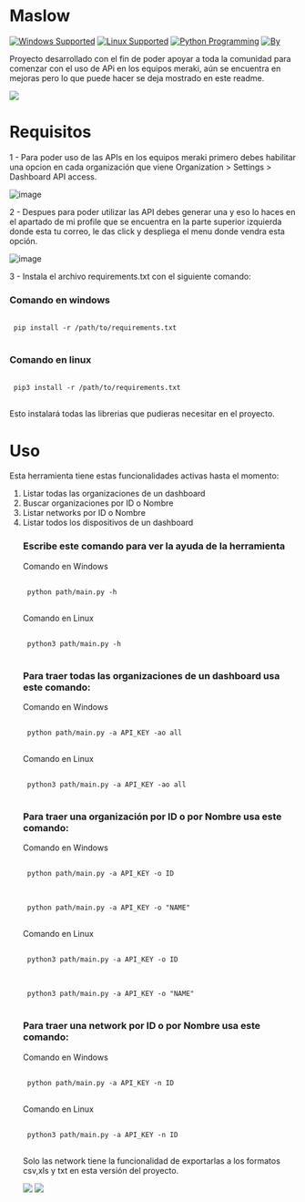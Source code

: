 <h1 class="title">Maslow</h1>

[![Windows Supported](https://img.shields.io/badge/Windows-Supported-blue?style=flat-square&logo=windows)](#)
[![Linux Supported](https://img.shields.io/badge/Linux-Supported-red?style=flat-square&logo=linux)](#)
[![Python Programming](https://img.shields.io/badge/Python-Supported-red?style=flat-square&logo=python)](#)
[![By](https://img.shields.io/badge/By-j0fr4s3cr-yellow?style=flat-square&logo=github)](#)

<p> Proyecto desarrollado con el fin de poder apoyar a toda la comunidad para comenzar con el uso de APi en los equipos meraki, aún se encuentra en mejoras pero lo que puede hacer se deja mostrado en este readme.</p>

<img src="https://user-images.githubusercontent.com/111472825/186256825-9b5c8e02-1c1f-49b4-afed-0e5630487cf5.png">


<h1>Requisitos</h1>
<p> 1 - Para poder uso de las APIs en los equipos meraki primero debes habilitar una opcion en cada organización que viene  Organization > Settings > Dashboard API access. </p>
 
 ![image](https://user-images.githubusercontent.com/111472825/186730526-e971f78c-5f41-4e32-b493-4d2585d3197c.png)

<p> 2 - Despues para poder utilizar las API debes generar una y eso lo haces en el apartado de mi profile que se encuentra en la parte superior izquierda donde esta tu correo, le das click y despliega el menu donde vendra esta opción. </p>

![image](https://user-images.githubusercontent.com/111472825/186732020-f9514de7-940e-454b-9233-7b45bec90b10.png)


<p>3 - Instala el archivo requirements.txt con el siguiente comando:<p>
 <h3>Comando en windows</h3>
<div class="snippet-clipboard-content notranslate position-relative overflow-auto">
<pre class="notranslate">
 <code>
 pip install -r /path/to/requirements.txt
</code>
</pre>
</div>
<h3>Comando en linux</h3>
<div class="snippet-clipboard-content notranslate position-relative overflow-auto">
<pre class="notranslate">
 <code>
 pip3 install -r /path/to/requirements.txt
</code>
</div>
 </pre>
<p>Esto instalará todas las librerias que pudieras necesitar en el proyecto.</p>


<h1>Uso</h1>
<p> Esta herramienta tiene estas funcionalidades activas hasta el momento:</p>
<ol>
<li> Listar todas las organizaciones de un dashboard</li>
<li> Buscar organizaciones por ID o Nombre</li>
<li> Listar networks por ID o Nombre </li>
<li> Listar todos los dispositivos de un dashboard </li>

<h3> Escribe este comando para ver la ayuda de la herramienta</h3>
<p> Comando en Windows </p>
<div class="snippet-clipboard-content notranslate position-relative overflow-auto">
<pre class="notranslate">
 <code>
 python path/main.py -h
</code>
</pre>
</div>
<p> Comando en Linux</p>
<div class="snippet-clipboard-content notranslate position-relative overflow-auto">
<pre class="notranslate">
 <code>
 python3 path/main.py -h
</code>
</pre>
</div>
<!---- Comando para traer todas las organizaciones !---->
<h3> Para traer todas las organizaciones de un dashboard usa este comando:</h3>
<p> Comando en Windows </p>
<div class="snippet-clipboard-content notranslate position-relative overflow-auto">
<pre class="notranslate">
 <code>
 python path/main.py -a API_KEY -ao all
</code>
</pre>
</div>
<p> Comando en Linux </p>
<div class="snippet-clipboard-content notranslate position-relative overflow-auto">
<pre class="notranslate">
 <code>
 python3 path/main.py -a API_KEY -ao all
</code>
</pre>
</div>
<!---- Comando para traer organizaciones por ID o NAME !---->
<h3> Para traer una organización por ID o por Nombre usa este comando:</h3>
<p> Comando en Windows </p>
<div class="snippet-clipboard-content notranslate position-relative overflow-auto">
<pre class="notranslate">
 <code>
 python path/main.py -a API_KEY -o ID
</code>
</pre>
</div>
<div class="snippet-clipboard-content notranslate position-relative overflow-auto">
<pre class="notranslate">
 <code>
 python path/main.py -a API_KEY -o "NAME"
</code>
</pre>
</div>
<p> Comando en Linux </p>
<div class="snippet-clipboard-content notranslate position-relative overflow-auto">
<pre class="notranslate">
 <code>
 python3 path/main.py -a API_KEY -o ID
</code>
</pre>
</div>
<div class="snippet-clipboard-content notranslate position-relative overflow-auto">
<pre class="notranslate">
 <code>
 python3 path/main.py -a API_KEY -o "NAME"
</code>
</pre>
</div>
<!---- Comando para traer networks !---->
<h3> Para traer una network por ID o por Nombre usa este comando:</h3>
<p> Comando en Windows </p>
<div class="snippet-clipboard-content notranslate position-relative overflow-auto">
<pre class="notranslate">
 <code>
 python path/main.py -a API_KEY -n ID
</code>
</pre>
</div>
<p> Comando en Linux </p>
<div class="snippet-clipboard-content notranslate position-relative overflow-auto">
<pre class="notranslate">
 <code>
 python3 path/main.py -a API_KEY -n ID
</code>
</pre>
</div>
<p> Solo las network tiene la funcionalidad de exportarlas a los formatos csv,xls y txt en esta versión del proyecto.</p>
<img src="https://user-images.githubusercontent.com/111472825/187052238-7474d8c9-8376-4462-92b5-31a087c2cd60.png">
<img src="https://user-images.githubusercontent.com/111472825/187052253-0ced6edd-7a5b-4707-b7de-e58151778148.png">



